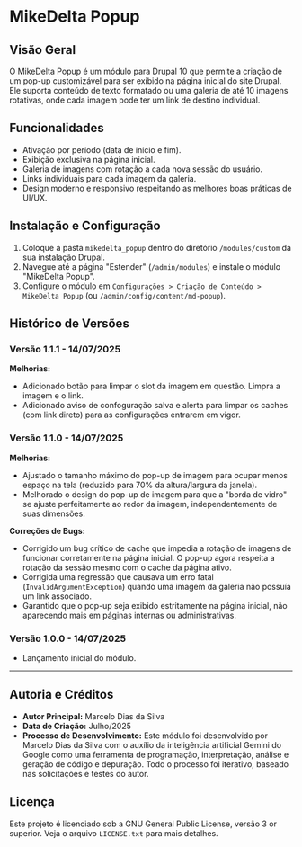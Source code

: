 # MikeDelta Popup

## Visão Geral

O MikeDelta Popup é um módulo para Drupal 10 que permite a criação de um pop-up customizável para ser exibido na página inicial do site Drupal. Ele suporta conteúdo de texto formatado ou uma galeria de até 10 imagens rotativas, onde cada imagem pode ter um link de destino individual.

## Funcionalidades

* Ativação por período (data de início e fim).
* Exibição exclusiva na página inicial.
* Galeria de imagens com rotação a cada nova sessão do usuário.
* Links individuais para cada imagem da galeria.
* Design moderno e responsivo respeitando as melhores boas práticas de UI/UX.

## Instalação e Configuração

1.  Coloque a pasta `mikedelta_popup` dentro do diretório `/modules/custom` da sua instalação Drupal.
2.  Navegue até a página "Estender" (`/admin/modules`) e instale o módulo "MikeDelta Popup".
3.  Configure o módulo em `Configurações > Criação de Conteúdo > MikeDelta Popup` (ou `/admin/config/content/md-popup`).

## Histórico de Versões

### **Versão 1.1.1 - 14/07/2025**

**Melhorias:**
* Adicionado botão para limpar o slot da imagem em questão. Limpra a imagem e o link.
* Adicionado aviso de confoguração salva e alerta para limpar os caches (com link direto) para as configurações entrarem em vigor.


### **Versão 1.1.0 - 14/07/2025**

**Melhorias:**
* Ajustado o tamanho máximo do pop-up de imagem para ocupar menos espaço na tela (reduzido para 70% da altura/largura da janela).
* Melhorado o design do pop-up de imagem para que a "borda de vidro" se ajuste perfeitamente ao redor da imagem, independentemente de suas dimensões.

**Correções de Bugs:**
* Corrigido um bug crítico de cache que impedia a rotação de imagens de funcionar corretamente na página inicial. O pop-up agora respeita a rotação da sessão mesmo com o cache da página ativo.
* Corrigida uma regressão que causava um erro fatal (`InvalidArgumentException`) quando uma imagem da galeria não possuía um link associado.
* Garantido que o pop-up seja exibido estritamente na página inicial, não aparecendo mais em páginas internas ou administrativas.

### **Versão 1.0.0 - 14/07/2025**
* Lançamento inicial do módulo.

---

## Autoria e Créditos

* **Autor Principal:** Marcelo Dias da Silva
* **Data de Criação:** Julho/2025
* **Processo de Desenvolvimento:** Este módulo foi desenvolvido por Marcelo Dias da Silva com o auxílio da inteligência artificial Gemini do Google como uma ferramenta de programação, interpretação, análise e geração de código e depuração. Todo o processo foi iterativo, baseado nas solicitações e testes do autor.

## Licença

Este projeto é licenciado sob a GNU General Public License, versão 3 or superior. Veja o arquivo `LICENSE.txt` para mais detalhes.